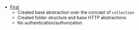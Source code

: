 - [First](./2020-09-26.md)
  - Created base abstraction over the concept of `collection`
  - Created folder structure and base HTTP abstractions
  - No authentication/authorization